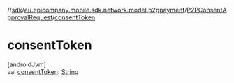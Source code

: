 //[sdk](../../../index.md)/[eu.epicompany.mobile.sdk.network.model.p2ppayment](../index.md)/[P2PConsentApprovalRequest](index.md)/[consentToken](consent-token.md)

# consentToken

[androidJvm]\
val [consentToken](consent-token.md): [String](https://kotlinlang.org/api/latest/jvm/stdlib/kotlin/-string/index.html)
